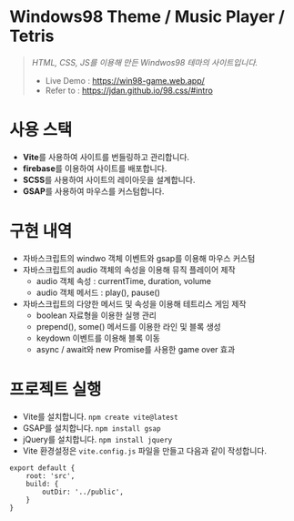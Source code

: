 # Windows98 Theme / Music Player / Tetris
> _HTML, CSS, JS를 이용해 만든 Windwos98 테마의 사이트입니다._
> + Live Demo : https://win98-game.web.app/
> + Refer to : https://jdan.github.io/98.css/#intro

# 사용 스택
+ **Vite**를 사용하여 사이트를 번들링하고 관리합니다.
+ **firebase**를 이용하여 사이트를 배포합니다.
+ **SCSS**를 사용하여 사이트의 레이아웃을 설계합니다.
+ **GSAP**를 사용하여 마우스를 커스텀합니다.

# 구현 내역
+ 자바스크립트의 windwo 객체 이벤트와 gsap를 이용해 마우스 커스텀
+ 자바스크립트의 audio 객체의 속성을 이용해 뮤직 플레이어 제작
  + audio 객체 속성 : currentTime, duration, volume
  + audio 객체 메서드 : play(), pause()
+ 자바스크립트의 다양한 메서드 및 속성을 이용해 테트리스 게임 제작
  + boolean 자료형을 이용한 실행 관리
  + prepend(), some() 메서드를 이용한 라인 및 블록 생성
  + keydown 이벤트를 이용해 블록 이동
  + async / await와 new Promise를 사용한 game over 효과

# 프로젝트 실행
+ Vite를 설치합니다. `npm create vite@latest`
+ GSAP를 설치합니다. `npm install gsap`
+ jQuery를 설치합니다. `npm install jquery`
+ Vite 환경설정은 `vite.config.js` 파일을 만들고 다음과 같이 작성합니다.

```
export default {
    root: 'src',
    build: {
        outDir: '../public',
    }
}
```
